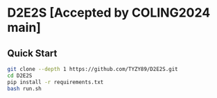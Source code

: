 # D2E2S [Accepted by COLING2024 main]

## Quick Start

```bash
git clone --depth 1 https://github.com/TYZY89/D2E2S.git
cd D2E2S
pip install -r requirements.txt
bash run.sh
```
